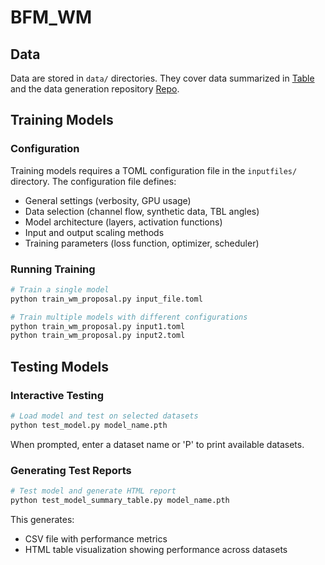 # BFM_WM

## Data

Data are stored in `data/` directories. They cover data summarized in [Table](https://docs.google.com/spreadsheets/d/18hcHtwxN7-uUAkYSo2UL1Tny2SpPDvQiWsKEqjHOlh0/edit?usp=sharing) and the data generation repository [Repo](https://github.com/yuenongling/WM_data_creation?tab=readme-ov-file).

## Training Models

### Configuration

Training models requires a TOML configuration file in the `inputfiles/` directory. The configuration file defines:
- General settings (verbosity, GPU usage)
- Data selection (channel flow, synthetic data, TBL angles)
- Model architecture (layers, activation functions)
- Input and output scaling methods
- Training parameters (loss function, optimizer, scheduler)

### Running Training

```bash
# Train a single model
python train_wm_proposal.py input_file.toml

# Train multiple models with different configurations
python train_wm_proposal.py input1.toml
python train_wm_proposal.py input2.toml
```

## Testing Models

### Interactive Testing

```bash
# Load model and test on selected datasets
python test_model.py model_name.pth
```
When prompted, enter a dataset name or 'P' to print available datasets.

### Generating Test Reports

```bash
# Test model and generate HTML report
python test_model_summary_table.py model_name.pth
```

This generates:
- CSV file with performance metrics
- HTML table visualization showing performance across datasets
